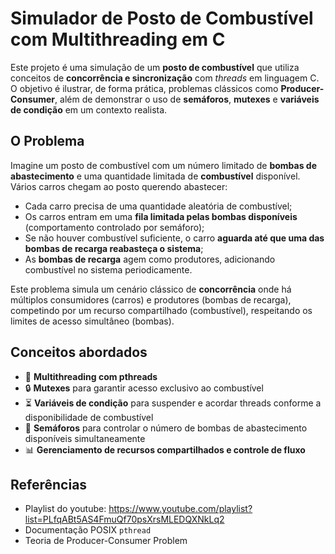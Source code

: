 # Simulador de Posto de Combustível com Multithreading em C

Este projeto é uma simulação de um **posto de combustível** que utiliza conceitos de **concorrência e sincronização** com *threads* em linguagem C. O objetivo é ilustrar, de forma prática, problemas clássicos como **Producer-Consumer**, além de demonstrar o uso de **semáforos**, **mutexes** e **variáveis de condição** em um contexto realista.

## O Problema

Imagine um posto de combustível com um número limitado de **bombas de abastecimento** e uma quantidade limitada de **combustível** disponível. Vários carros chegam ao posto querendo abastecer:

- Cada carro precisa de uma quantidade aleatória de combustível;
- Os carros entram em uma **fila limitada pelas bombas disponíveis** (comportamento controlado por semáforo);
- Se não houver combustível suficiente, o carro **aguarda até que uma das bombas de recarga reabasteça o sistema**;
- As **bombas de recarga** agem como produtores, adicionando combustível no sistema periodicamente.

Este problema simula um cenário clássico de **concorrência** onde há múltiplos consumidores (carros) e produtores (bombas de recarga), competindo por um recurso compartilhado (combustível), respeitando os limites de acesso simultâneo (bombas).

## Conceitos abordados

- 🔁 **Multithreading com pthreads**
- 🔒 **Mutexes** para garantir acesso exclusivo ao combustível
- ⏳ **Variáveis de condição** para suspender e acordar threads conforme a disponibilidade de combustível
- 🚦 **Semáforos** para controlar o número de bombas de abastecimento disponíveis simultaneamente
- 📊 **Gerenciamento de recursos compartilhados e controle de fluxo**

## Referências

- Playlist do youtube: https://www.youtube.com/playlist?list=PLfqABt5AS4FmuQf70psXrsMLEDQXNkLq2
- Documentação POSIX `pthread`
- Teoria de Producer-Consumer Problem
